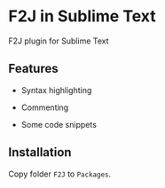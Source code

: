 # F2J in Sublime Text

F2J plugin for Sublime Text

## Features

* Syntax highlighting

* Commenting

* Some code snippets

## Installation

Copy folder `F2J` to `Packages`.
